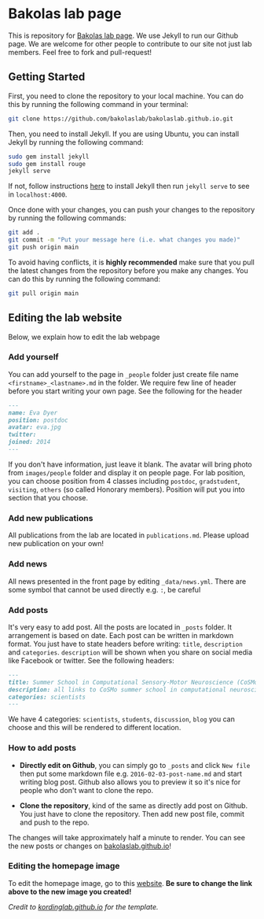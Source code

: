 # Bakolas lab page

This is repository for [Bakolas lab page](http://bakolaslab.github.io/). We use Jekyll to run our Github page. We are welcome for other people to contribute to our site not just lab members. Feel free to fork and pull-request!

## Getting Started

First, you need to clone the repository to your local machine. You can do this by running the following command in your terminal:

```bash
git clone https://github.com/bakolaslab/bakolaslab.github.io.git
```

Then, you need to install Jekyll. If you are using Ubuntu, you can install Jekyll by running the following command:

```bash
sudo gem install jekyll
sudo gem install rouge
jekyll serve
```

If not, follow instructions [here](https://jekyllrb.com/) to install Jekyll then run `jekyll serve` to see in `localhost:4000`.

Once done with your changes, you can push your changes to the repository by running the following commands:

```bash
git add .
git commit -m "Put your message here (i.e. what changes you made)"
git push origin main
```

To avoid having conflicts, it is **highly recommended** make sure that you pull the latest changes from the repository before you make any changes. You can do this by running the following command:

```bash
git pull origin main
```

## Editing the lab website

Below, we explain how to edit the lab webpage

### Add yourself

You can add yourself to the page in `_people` folder just create file name `<firstname>_<lastname>.md` in the folder. We require few line of header before you start writing your own page. See the following for the header

``` markdown
---
name: Eva Dyer
position: postdoc
avatar: eva.jpg
twitter:
joined: 2014
---
```

If you don't have information, just leave it blank. The avatar will bring photo from `images/people` folder and display it on people page. 
For lab position, you can choose position from 4 classes including `postdoc`, `gradstudent`, `visiting`, `others` (so called Honorary members). Position will put you into section that you choose.

### Add new publications

All publications from the lab are located in `publications.md`. Please upload new publication on your own!

### Add news

All news presented in the front page by editing `_data/news.yml`. There are some symbol that cannot be used directly e.g. `:`, be careful


### Add posts

It's very easy to add post. All the posts are located in `_posts` folder. It arrangement is based on
date. Each post can be written in markdown format. You just have to state headers before writing: `title`, `description` and `categories`. `description` will be shown when you share on social media like Facebook or twitter. See the following headers:

``` markdown
---
title: Summer School in Computational Sensory-Motor Neuroscience (CoSMo)
description: all links to CoSMo summer school in computational neuroscience materials
categories: scientists
---
```

We have 4 categories: `scientists`, `students`, `discussion`, `blog` you can choose and this will be rendered to different location.

### How to add posts

- **Directly edit on Github**, you can simply go to `_posts` and click `New file` then put some markdown file e.g. `2016-02-03-post-name.md` and start writing blog post. Github also allows you to preview it so it's nice for people who don't want to clone the repo. 

- **Clone the repository**, kind of the same as directly add post on Github. You just have to clone the repository. Then add new post file, commit and push to the repo.

The changes will take approximately half a minute to render. You can see the new posts or changes on [bakolaslab.github.io](http://bakolaslab.github.io/)!

### Editing the homepage image

To edit the homepage image, go to this [website](https://shiny.rcg.sfu.ca/u/rdmorin/scholargoggler/?_inputs_&cloud_type=%22Titles%22&firstname=%22Ryan%22&coolor=%22%22&font_family=%22Arial%22&bgcolour=%22white%22&ellipticity=1&affiliation=%22%22&lastname=%22Morin%22&minmaxfreq=%5B1%2C15%5D&button=2&id=%22https%3A%2F%2Fscholar.google.com%2Fcitations%3Fhl%3Den%26user%3DmnXfihQAAAAJ%22&keep_uppercase=%22DNA%2CPCR%22&zoomout=0.5&rd=%22ID%22&range=%5B2007%2C2024%5D&cloudshape=%22Show%22&rotation=%2245%20degrees%22&layout=%22Cloud%22&dropwords=%22using%2Cbased%2Cgroup%22&depluralize=%22%22&main=%22Word%20Cloud%22&shape=%22brain%22&words=%22Show%22&cloud_clicked_word=%22planning%3A2%22&fancycolour=%22Cross%22&colourscheme=%22Show%22&dillute=true&fiddle=%22Yes%22). **Be sure to change the link above to the new image you created!**

*Credit to [kordinglab.github.io](https://github.com/KordingLab/KordingLab.github.io) for the template.*